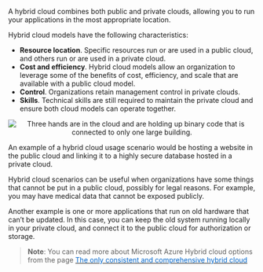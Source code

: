

A hybrid cloud combines both public and private clouds, allowing you to run your applications in the most appropriate location.

Hybrid cloud models have the following characteristics:

- **Resource location**. Specific resources run or are used in a public cloud, and others run or are used in a private cloud.
- **Cost and efficiency**. Hybrid cloud models allow an organization to leverage some of the benefits of cost, efficiency, and scale that are available with a public cloud model.
- **Control**. Organizations retain management control in private clouds.
- **Skills**. Technical skills are still required to maintain the private cloud and ensure both cloud models can operate together.


<p style="text-align:center;"><img src="../Linked_Image_Files/hybridcloud2.png" alt="Three hands are in the cloud and are holding up binary code that is connected to only one large building."></p>


An example of a hybrid cloud usage scenario would be hosting a website in the public cloud and linking it to a highly secure database hosted in a private cloud.

Hybrid cloud scenarios can be useful when organizations have some things that cannot be put in a public cloud, possibly for legal reasons. For example, you may have medical data that cannot be exposed publicly.

Another example is one or more applications that run on old hardware that can’t be updated. In this case, you can keep the old system running locally in your private cloud, and connect it to the public cloud for authorization or storage.


> **Note**: You can read more about Microsoft Azure Hybrid cloud options from the page <a href="https://azure.microsoft.com/en-us/overview/hybrid-cloud/" target="_blank"><span style="color: #0066cc;"> The only consistent and comprehensive hybrid cloud</span></a>
